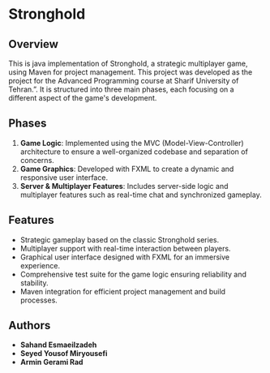# Stronghold

## Overview
This is java implementation of Stronghold, a strategic multiplayer game, using Maven for project management. This project was developed as the project for the Advanced Programming course at Sharif University of Tehran.”. It is structured into three main phases, each focusing on a different aspect of the game's development.

## Phases
1. **Game Logic**: Implemented using the MVC (Model-View-Controller) architecture to ensure a well-organized codebase and separation of concerns.
2. **Game Graphics**: Developed with FXML to create a dynamic and responsive user interface.
3. **Server & Multiplayer Features**: Includes server-side logic and multiplayer features such as real-time chat and synchronized gameplay.

## Features
- Strategic gameplay based on the classic Stronghold series.
- Multiplayer support with real-time interaction between players.
- Graphical user interface designed with FXML for an immersive experience.
- Comprehensive test suite for the game logic ensuring reliability and stability.
- Maven integration for efficient project management and build processes.

## Authors
- **Sahand Esmaeilzadeh**
- **Seyed Yousof Miryousefi**
- **Armin Gerami Rad**
